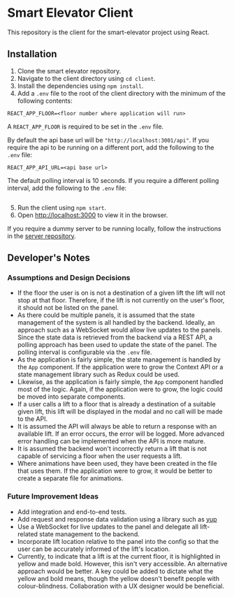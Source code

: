 # Smart Elevator Client

This repository is the client for the smart-elevator project using React.

## Installation

1. Clone the smart elevator repository.
2. Navigate to the client directory using `cd client`.
3. Install the dependencies using `npm install`.
4. Add a `.env` file to the root of the client directory with the minimum of the following contents:

```
REACT_APP_FLOOR=<floor number where application will run>
```

A `REACT_APP_FLOOR` is required to be set in the `.env` file.

By default the api base url will be `"http://localhost:3001/api"`. If you require the api
to be running on a different port, add the following to the `.env` file:

```
REACT_APP_API_URL=<api base url>
```

The default polling interval is 10 seconds. If you require a different polling interval,
add the following to the `.env` file:

```

```

5. Run the client using `npm start`.
6. Open [http://localhost:3000](http://localhost:3000) to view it in the browser.

If you require a dummy server to be running locally, follow the instructions in the [server repository](../server/README.md).

## Developer's Notes

### Assumptions and Design Decisions

- If the floor the user is on is not a destination of a given lift the lift will not stop at that floor. Therefore, if the lift is not currently on the user's floor, it should not be listed on the panel.
- As there could be multiple panels, it is assumed that the state management of the system is all handled by the backend. Ideally, an approach such as a WebSocket would allow live updates to the panels. Since the state data is retrieved from the backend via a REST API, a polling approach has been used to update the state of the panel. The polling interval is configurable via the `.env` file.
- As the application is fairly simple, the state management is handled by the `App` component. If the application were to grow the Context API or a state management library such as Redux could be used.
- Likewise, as the application is fairly simple, the `App` component handled most of the logic. Again, if the application were to grow, the logic could be moved into separate components.
- If a user calls a lift to a floor that is already a destination of a suitable given lift, this lift will be displayed in the modal and no call will be made to the API.
- It is assumed the API will always be able to return a response with an available lift. If an error occurs, the error will be logged. More advanced error handling can be implemented when the API is more mature.
- It is assumed the backend won't incorrectly return a lift that is not capable of servicing a floor when the user requests a lift.
- Where animations have been used, they have been created in the file that uses them. If the application were to grow, it would be better to create a separate file for animations.

### Future Improvement Ideas

- Add integration and end-to-end tests.
- Add request and response data validation using a library such as [yup](https://www.npmjs.com/package/yup)
- Use a WebSocket for live updates to the panel and delegate all lift-related state management to the backend.
- Incorporate lift location relative to the panel into the config so that the user can be accurately informed of the lift's location.
- Currently, to indicate that a lift is at the current floor, it is highlighted in yellow and made bold. However, this isn't very accessible. An alternative approach would be better. A key could be added to dictate what the yellow and bold means, though the yellow doesn't benefit people with colour-blindness. Collaboration with a UX designer would be beneficial.
